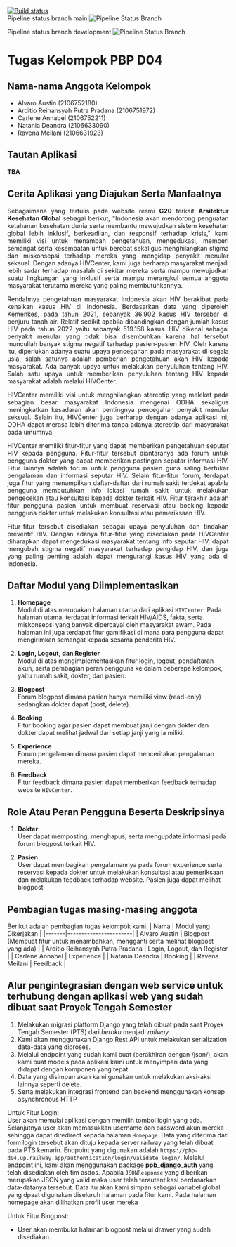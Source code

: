 [![Build status](https://build.appcenter.ms/v0.1/apps/0eaf49c3-6d9a-463b-95ea-bf48f6f97426/branches/main/badge)](https://appcenter.ms)
<br> <label> Pipeline status branch main </label>
![Pipeline Status Branch](https://github.com/Emilicos/D04-Mobile-HIVCenter/actions/workflows/release.yml/badge.svg?branch=main)

<label> Pipeline status branch development </label>
![Pipeline Status Branch](https://github.com/Emilicos/D04-Mobile-HIVCenter/actions/workflows/development.yml/badge.svg?branch=development)

# Tugas Kelompok PBP D04

##  Nama-nama Anggota Kelompok 

- Alvaro Austin (2106752180)
- Arditio Reihansyah Putra Pradana (2106751972)
- Carlene Annabel (2106752211)
- Natania Deandra (2106633090)
- Ravena Meilani (2106631923)

## Tautan Aplikasi
**TBA**

##  Cerita Aplikasi yang Diajukan Serta Manfaatnya 

<p align="justify"> Sebagaimana yang tertulis pada website resmi <strong>G20</strong> terkait <strong>Arsitektur Kesehatan Global</strong> sebagai berikut, "Indonesia akan mendorong penguatan ketahanan kesehatan dunia serta membantu mewujudkan sistem kesehatan global lebih inklusif, berkeadilan, dan responsif terhadap krisis," kami memiliki visi untuk menambah pengetahuan, mengedukasi, memberi semangat serta kesempatan untuk berobat sekaligus menghilangkan stigma dan miskonsepsi terhadap mereka yang mengidap penyakit menular seksual. Dengan adanya HIVCenter, kami juga berharap masyarakat menjadi lebih sadar terhadap masalah di sekitar mereka serta mampu mewujudkan suatu lingkungan yang inklusif serta mampu merangkul semua anggota masyarakat terutama mereka yang paling membutuhkannya. <p>

<p align="justify"> Rendahnya pengetahuan masyarakat Indonesia akan HIV berakibat pada kenaikan kasus HIV di Indonesia. Berdasarkan data yang diperoleh Kemenkes, pada tahun 2021, sebanyak 36.902 kasus HIV tersebar di penjuru tanah air. Relatif sedikit apabila dibandingkan dengan jumlah kasus HIV pada tahun 2022 yaitu sebanyak 519.158 kasus.  HIV dikenal sebagai penyakit menular yang tidak bisa disembuhkan karena hal tersebut muncullah banyak stigma negatif terhadap pasien-pasien HIV. Oleh karena itu, diperlukan adanya suatu upaya pencegahan pada masyarakat di segala usia, salah satunya adalah pemberian pengetahuan akan HIV kepada masyarakat. Ada banyak upaya untuk melakukan penyuluhan tentang HIV. Salah satu upaya untuk memberikan penyuluhan tentang HIV kepada masyarakat adalah melalui HIVCenter. </p>

<p align="justify"> HIVCenter memiliki visi untuk menghilangkan stereotip yang melekat pada sebagian besar masyarakat Indonesia mengenai ODHA sekaligus meningkatkan kesadaran akan pentingnya pencegahan penyakit menular seksual. Selain itu, HIVCenter juga berharap dengan adanya aplikasi ini, ODHA dapat merasa lebih diterima tanpa adanya stereotip dari masyarakat pada umumnya. </p>

<p align="justify"> HIVCenter memiliki fitur-fitur yang dapat memberikan pengetahuan seputar HIV kepada pengguna. Fitur-fitur tersebut diantaranya ada forum untuk pengguna dokter yang dapat memberikan postingan seputar informasi HIV. Fitur lainnya adalah forum untuk pengguna pasien guna saling bertukar pengalaman dan informasi seputar HIV. Selain fitur-fitur forum, terdapat juga fitur yang menampilkan daftar-daftar dari rumah sakit terdekat apabila pengguna membutuhkan info lokasi rumah sakit untuk melakukan pengecekan atau konsultasi kepada dokter terkait HIV. Fitur terakhir adalah fitur pengguna pasien untuk membuat reservasi atau booking kepada pengguna dokter untuk melakukan konsultasi atau pemeriksaan HIV. </p>

<p align="justify"> Fitur-fitur tersebut disediakan sebagai upaya penyuluhan dan tindakan preventif HIV. Dengan adanya fitur-fitur yang disediakan pada HIVCenter diharapkan dapat mengedukasi masyarakat tentang info seputar HIV, dapat mengubah stigma negatif masyarakat terhadap pengidap HIV, dan juga yang paling penting adalah dapat mengurangi kasus HIV yang ada di Indonesia. </p>

## Daftar Modul yang Diimplementasikan

1. **Homepage** <br>
    Modul di atas merupakan halaman utama dari aplikasi `HIVCenter`. Pada halaman utama, terdapat informasi terkait HIV/AIDS, fakta, serta miskonsepsi yang banyak dipercayai oleh masyarakat awam. Pada halaman ini juga terdapat fitur gamifikasi di mana para pengguna dapat mengirimkan semangat kepada sesama penderita HIV. 

2. **Login, Logout, dan Register** <br>
    Modul di atas mengimplementasikan fitur login, logout, pendaftaran akun, serta pembagian peran pengguna ke dalam beberapa kelompok, yaitu rumah sakit, dokter, dan pasien.
    
3. **Blogpost** <br>
    Forum blogpost dimana pasien hanya memiliki view (read-only) sedangkan dokter dapat (post, delete).
    
4. **Booking** <br>
    Fitur booking agar pasien dapat membuat janji dengan dokter dan dokter dapat melihat jadwal dari setiap janji yang ia miliki.
    
5. **Experience** <br>
    Forum pengalaman dimana pasien dapat menceritakan pengalaman mereka.
    
6. **Feedback** <br>
    Fitur feedback dimana pasien dapat memberikan feedback terhadap website `HIVCenter`.

## Role Atau Peran Pengguna Beserta Deskripsinya 

1. **Dokter** <br>
    User dapat memposting, menghapus, serta mengupdate informasi pada forum blogpost terkait HIV.
    
2. **Pasien** <br>
    User dapat membagikan pengalamannya pada forum experience serta reservasi kepada dokter untuk melakukan konsultasi atau pemeriksaan dan melakukan feedback terhadap website. Pasien juga dapat melihat blogpost

## Pembagian tugas masing-masing anggota

Berikut adalah pembagian tugas kelompok kami.
| Nama  | Modul yang Dikerjakan |
|-------|-----------------------|
| Alvaro Austin | Blogpost (Membuat fitur untuk menambahkan, mengganti serta melihat blogpost yang ada) |
| Arditio Reihansyah Putra Pradana | Login, Logout, dan Register  |
| Carlene Annabel | Experience |
| Natania Deandra | Booking |
| Ravena Meilani | Feedback |
    
## Alur pengintegrasian dengan web service untuk terhubung dengan aplikasi web yang sudah dibuat saat Proyek Tengah Semester

1. Melakukan migrasi platform Django yang telah dibuat pada saat Proyek Tengah Semester (PTS) dari _heroku_ menjadi _railway_.
2. Kami akan menggunakan Django Rest API untuk melakukan serialization data-data yang diproses. 
3. Melalui endpoint yang sudah kami buat (berakhiran dengan /json/), akan kami buat models pada aplikasi kami untuk menyimpan data yang didapat dengan komponen yang tepat.
4. Data yang disimpan akan kami gunakan untuk melakukan aksi-aksi lainnya seperti delete.
5. Serta melakukan integrasi frontend dan backend menggunakan konsep asynchronous HTTP

Untuk Fitur Login: <br>
User akan memulai aplikasi dengan memilih tombol login yang ada. Selanjutnya user akan memasukkan username dan password akun mereka sehingga dapat diredirect kepada halaman `Homepage`. Data yang diterima dari form login tersebut akan dituju kepada server railway yang telah dibuat pada PTS kemarin. Endpoint yang digunakan adalah `https://pbp-d04.up.railway.app/authentication/login/validate_login/`. Melalui endpoint ini, kami akan menggunakan package **ppb_django_auth** yang telah disediakan oleh tim asdos. Apabila `JSONResponse` yang diberikan merupakan JSON yang valid maka user telah terautentikasi berdasarkan data-datanya tersebut. Data itu akan kami simpan sebagai variabel global yang dpaat digunakan diseluruh halaman pada fitur kami.  Pada halaman homepage akan dilihatkan profil user mereka 

Untuk Fitur Blogpost: <br>
- User akan membuka halaman blogpost melalui drawer yang sudah disediakan. 






    
    
 
